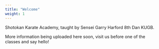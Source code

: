 ```yaml
---
title: "Welcome"
weight: 1
---
```


Shotokan Karate Academy, taught by Sensei Garry Harford 8th Dan KUGB.

More information being uploaded here soon, visit us before one of the classes and say hello!